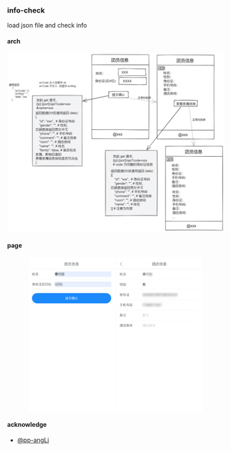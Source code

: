 ### info-check

load json file and check info

#### arch

![](./arch.jpg)

#### page

<center>
<img src="./index.png" width="200"/>
<img src="./detail.png" width="200"/>
</center>

#### acknowledge

- [@pp-angLi](https://github.com/pp-angLi)